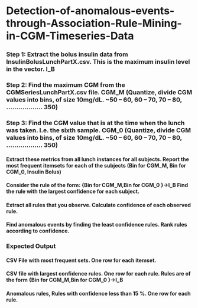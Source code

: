 # Detection-of-anomalous-events-through-Association-Rule-Mining-in-CGM-Timeseries-Data

### Step 1: Extract the bolus insulin data from InsulinBolusLunchPartX.csv. This is the maximum insulin level in the vector. I_B
### Step 2: Find the maximum CGM from the CGMSeriesLunchPartX.csv file. CGM_M (Quantize, divide CGM values into bins, of size 10mg/dL. ~50 – 60, 60 – 70, 70 – 80, ……………… 350)
### Step 3: Find the CGM value that is at the time when the lunch was taken. I.e. the sixth sample. CGM_0 (Quantize, divide CGM values into bins, of size 10mg/dL. ~50 – 60, 60 – 70, 70 – 80, ……………… 350)

#### Extract these metrics from all lunch instances for all subjects. Report the most frequent itemsets for each of the subjects (Bin for CGM_M, Bin for CGM_0, Insulin Bolus)

#### Consider the rule of the form: {Bin for CGM_M,Bin for CGM_0 }→I_B Find the rule with the largest confidence for each subject.

#### Extract all rules that you observe. Calculate confidence of each observed rule. 

#### Find anomalous events by finding the least confidence rules. Rank rules according to confidence.  

### Expected Output
#### CSV File with most frequent sets. One row for each itemset. 
#### CSV file with largest confidence rules. One row for each rule. Rules are of the form {Bin for CGM_M,Bin for CGM_0 }→I_B
#### Anomalous rules, Rules with confidence less than 15 %. One row for each rule.
